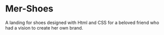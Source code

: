 # Mer-Shoes
A landing for shoes designed with Html and CSS for a beloved friend who had a vision to create her own brand.
